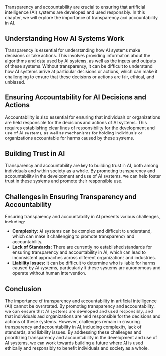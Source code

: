

Transparency and accountability are crucial to ensuring that artificial intelligence (AI) systems are developed and used responsibly. In this chapter, we will explore the importance of transparency and accountability in AI.

Understanding How AI Systems Work
---------------------------------

Transparency is essential for understanding how AI systems make decisions or take actions. This involves providing information about the algorithms and data used by AI systems, as well as the inputs and outputs of these systems. Without transparency, it can be difficult to understand how AI systems arrive at particular decisions or actions, which can make it challenging to ensure that these decisions or actions are fair, ethical, and unbiased.

Ensuring Accountability for AI Decisions and Actions
----------------------------------------------------

Accountability is also essential for ensuring that individuals or organizations are held responsible for the decisions and actions of AI systems. This requires establishing clear lines of responsibility for the development and use of AI systems, as well as mechanisms for holding individuals or organizations accountable for harms caused by these systems.

Building Trust in AI
--------------------

Transparency and accountability are key to building trust in AI, both among individuals and within society as a whole. By promoting transparency and accountability in the development and use of AI systems, we can help foster trust in these systems and promote their responsible use.

Challenges in Ensuring Transparency and Accountability
------------------------------------------------------

Ensuring transparency and accountability in AI presents various challenges, including:

* **Complexity:** AI systems can be complex and difficult to understand, which can make it challenging to promote transparency and accountability.
* **Lack of Standards:** There are currently no established standards for ensuring transparency and accountability in AI, which can lead to inconsistent approaches across different organizations and industries.
* **Liability Issues:** It can be difficult to determine who is liable for harms caused by AI systems, particularly if these systems are autonomous and operate without human intervention.

Conclusion
----------

The importance of transparency and accountability in artificial intelligence (AI) cannot be overstated. By promoting transparency and accountability, we can ensure that AI systems are developed and used responsibly, and that individuals and organizations are held responsible for the decisions and actions of these systems. However, challenges remain in ensuring transparency and accountability in AI, including complexity, lack of standards, and liability issues. By addressing these challenges and prioritizing transparency and accountability in the development and use of AI systems, we can work towards building a future where AI is used ethically and responsibly to benefit individuals and society as a whole.


